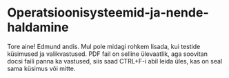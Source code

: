 # Operatsioonisysteemid-ja-nende-haldamine
Tore aine! Edmund andis. Mul pole midagi rohkem lisada, kui testide küsimused ja valikvastused. PDF fail on selline ülevaatlik, aga soovitan docsi faili panna ka vastused, siis saad CTRL+F-i abil leida üles, kas on seal sama küsimus või mitte. 
